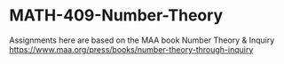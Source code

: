 # MATH-409-Number-Theory
Assignments here are based on the MAA book Number Theory &amp; Inquiry
https://www.maa.org/press/books/number-theory-through-inquiry
